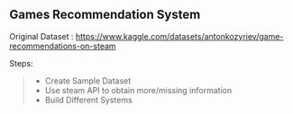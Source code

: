 ## Games Recommendation System
Original Dataset : https://www.kaggle.com/datasets/antonkozyriev/game-recommendations-on-steam 

Steps:
> - Create Sample Dataset
> - Use steam API to obtain more/missing information
> - Build Different Systems
